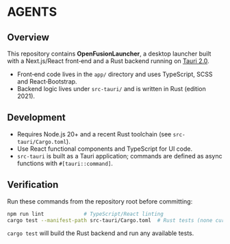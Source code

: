 # AGENTS

## Overview
This repository contains **OpenFusionLauncher**, a desktop launcher built with a Next.js/React front‑end and a Rust backend running on [Tauri 2.0](https://tauri.app/).

* Front‑end code lives in the `app/` directory and uses TypeScript, SCSS and React‑Bootstrap.
* Backend logic lives under `src-tauri/` and is written in Rust (edition 2021).

## Development
- Requires Node.js 20+ and a recent Rust toolchain (see `src-tauri/Cargo.toml`).
- Use React functional components and TypeScript for UI code.
- `src-tauri` is built as a Tauri application; commands are defined as async functions with `#[tauri::command]`.

## Verification
Run these commands from the repository root before committing:

```bash
npm run lint             # TypeScript/React linting
cargo test --manifest-path src-tauri/Cargo.toml  # Rust tests (none currently)
```

`cargo test` will build the Rust backend and run any available tests.
